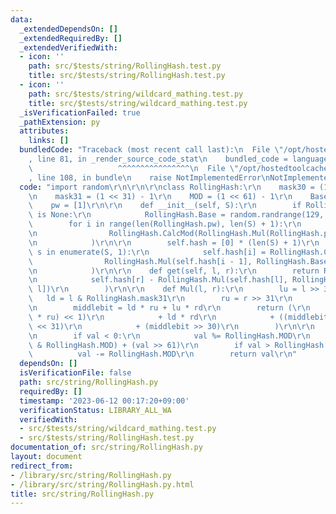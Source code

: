 ```yaml
---
data:
  _extendedDependsOn: []
  _extendedRequiredBy: []
  _extendedVerifiedWith:
  - icon: ''
    path: src/$tests/string/RollingHash.test.py
    title: src/$tests/string/RollingHash.test.py
  - icon: ''
    path: src/$tests/string/wildcard_mathing.test.py
    title: src/$tests/string/wildcard_mathing.test.py
  _isVerificationFailed: true
  _pathExtension: py
  attributes:
    links: []
  bundledCode: "Traceback (most recent call last):\n  File \"/opt/hostedtoolcache/Python/3.11.4/x64/lib/python3.11/site-packages/onlinejudge_verify/documentation/build.py\"\
    , line 81, in _render_source_code_stat\n    bundled_code = language.bundle(\n\
    \                   ^^^^^^^^^^^^^^^^\n  File \"/opt/hostedtoolcache/Python/3.11.4/x64/lib/python3.11/site-packages/onlinejudge_verify/languages/python.py\"\
    , line 108, in bundle\n    raise NotImplementedError\nNotImplementedError\n"
  code: "import random\r\n\r\n\r\nclass RollingHash:\r\n    mask30 = (1 << 30) - 1\r\
    \n    mask31 = (1 << 31) - 1\r\n    MOD = (1 << 61) - 1\r\n    Base = None\r\n\
    \    pw = [1]\r\n\r\n    def __init__(self, S):\r\n        if RollingHash.Base\
    \ is None:\r\n            RollingHash.Base = random.randrange(129, 1 << 30)\r\n\
    \        for i in range(len(RollingHash.pw), len(S) + 1):\r\n            RollingHash.pw.append(\r\
    \n                RollingHash.CalcMod(RollingHash.Mul(RollingHash.pw[i - 1], self.__class__.Base))\r\
    \n            )\r\n\r\n        self.hash = [0] * (len(S) + 1)\r\n        for i,\
    \ s in enumerate(S, 1):\r\n            self.hash[i] = RollingHash.CalcMod(\r\n\
    \                RollingHash.Mul(self.hash[i - 1], RollingHash.Base) + ord(s)\r\
    \n            )\r\n\r\n    def get(self, l, r):\r\n        return RollingHash.CalcMod(\r\
    \n            self.hash[r] - RollingHash.Mul(self.hash[l], RollingHash.pw[r -\
    \ l])\r\n        )\r\n\r\n    def Mul(l, r):\r\n        lu = l >> 31\r\n     \
    \   ld = l & RollingHash.mask31\r\n        ru = r >> 31\r\n        rd = r & RollingHash.mask31\r\
    \n        middlebit = ld * ru + lu * rd\r\n        return (\r\n            ((lu\
    \ * ru) << 1)\r\n            + ld * rd\r\n            + ((middlebit & RollingHash.mask30)\
    \ << 31)\r\n            + (middlebit >> 30)\r\n        )\r\n\r\n    def CalcMod(val):\r\
    \n        if val < 0:\r\n            val %= RollingHash.MOD\r\n        val = (val\
    \ & RollingHash.MOD) + (val >> 61)\r\n        if val > RollingHash.MOD:\r\n  \
    \          val -= RollingHash.MOD\r\n        return val\r\n"
  dependsOn: []
  isVerificationFile: false
  path: src/string/RollingHash.py
  requiredBy: []
  timestamp: '2023-06-12 00:17:20+09:00'
  verificationStatus: LIBRARY_ALL_WA
  verifiedWith:
  - src/$tests/string/wildcard_mathing.test.py
  - src/$tests/string/RollingHash.test.py
documentation_of: src/string/RollingHash.py
layout: document
redirect_from:
- /library/src/string/RollingHash.py
- /library/src/string/RollingHash.py.html
title: src/string/RollingHash.py
---
```

